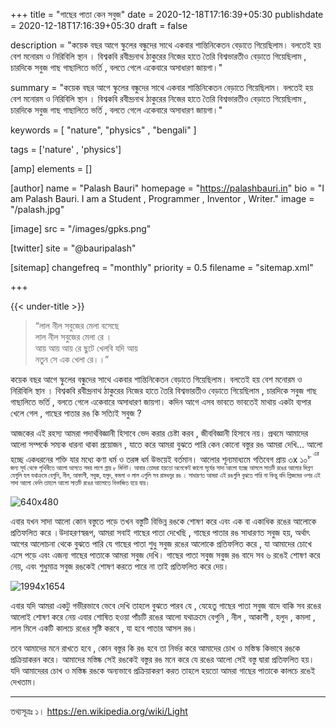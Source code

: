 +++
title = "গাছের পাতা কেন সবুজ"
date = 2020-12-18T17:16:39+05:30
publishdate = 2020-12-18T17:16:39+05:30
draft = false

description = "কয়েক বছর আগে স্কুলের বন্ধুদের সাথে একবার শান্তিনিকেতন বেড়াতে গিয়েছিলাম। বলতেই হয় বেশ মনোরম ও নিরিবিলি স্থান । বিশ্বকবি রবীন্দ্রনাথ ঠাকুরের নিজের হাতে তৈরি বিশ্বভারতীও বেড়াতে গিয়েছিলাম , চারদিকে সবুজ গাছ গাছালিতে ভর্তি , বলতে গেলে একেবারে অসাধারণ জায়গা।"

summary = "কয়েক বছর আগে স্কুলের বন্ধুদের সাথে একবার শান্তিনিকেতন বেড়াতে গিয়েছিলাম। বলতেই হয় বেশ মনোরম ও নিরিবিলি স্থান । বিশ্বকবি রবীন্দ্রনাথ ঠাকুরের নিজের হাতে তৈরি বিশ্বভারতীও বেড়াতে গিয়েছিলাম , চারদিকে সবুজ গাছ গাছালিতে ভর্তি , বলতে গেলে একেবারে অসাধারণ জায়গা।"


keywords = [
    "nature",
    "physics" ,
    "bengali"
]

tags = ['nature' , 'physics']

[amp]
    elements = []


[author]
    name = "Palash Bauri"
    homepage = "https://palashbauri.in"
    bio = "I am Palash Bauri. I am a Student , Programmer , Inventor , Writer."
    image = "/palash.jpg"

[image]
    src = "/images/gpks.png"    

[twitter]
    site = "@bauripalash"

[sitemap]
    changefreq = "monthly"
    priority = 0.5
    filename = "sitemap.xml"

+++

{{< under-title >}}

> “লাল নীল সবুজের মেলা বসেছে <br> লাল নীল সবুজের মেলা রে । <br> আয় আয় আয় রে ছুটে খেলবি যদি আয় <br> নতুন সে এক খেলা রে।।”

কয়েক বছর আগে স্কুলের বন্ধুদের সাথে একবার শান্তিনিকেতন বেড়াতে গিয়েছিলাম। বলতেই হয় বেশ মনোরম ও নিরিবিলি স্থান । বিশ্বকবি রবীন্দ্রনাথ ঠাকুরের নিজের হাতে তৈরি বিশ্বভারতীও বেড়াতে গিয়েছিলাম , চারদিকে সবুজ গাছ গাছালিতে ভর্তি , বলতে গেলে একেবারে অসাধারণ জায়গা। কদিন আগে এসব ভাবতে ভাবতেই মাথায় একটা ব্যপার খেলে গেল , গাছের পাতার রঙ কি সত্যিই সবুজ ? 


আজকের এই রহস্য আমরা পদার্থবিজ্ঞানী হিসাবে ভেদ করার চেষ্টা করব , জীববিজ্ঞানী হিসাবে নয়। প্রথমে আমাদের আলো সম্পর্কে সম্যক ধারনা থাকা প্রয়োজন , যাতে করে আমরা বুঝতে পারি কেন কোনো বস্তুর রঙ আমরা দেখি...
আলো হচ্ছে একধরনের শক্তি যার মধ্যে কণা ধর্ম ও তরঙ্গ ধর্ম উভয়েই বর্তমান। আলোর শূন্যমাধ্যমে গতিবেগ প্রায়  ৩x ১০<sup>৮<sup> এর জন্য সূর্য থেকে পৃথিবীতে আলো আসতে সময় লাগে প্রায় ৮ মিনিট। আবার তোমরা হয়তো অনেকেই জানো সূর্যের সাদা আলো হচ্ছে আসলে সাতটি রঙের আলোর মিশ্রণ যেগুলি হল যথাক্রমে বেগুনি, নীল, আকাশী, সবুজ, হলুদ, কমলা ও লাল এগুলি সব রামধনুর রঙ । সাধারণত আমরা এই রঙগুলি বুঝতে পারি না কিন্তু যদি প্রিজমের ওপর এই সাদা আলো ফেলি তাহলে আলো সাতটি রঙের আলোতে বিভাজিত হয়ে যায়।

![](https://i.imgur.com/fBbAoIm.png "640x480")


এবার যখন সাদা আলো কোন বস্তুতে পড়ে তখন বস্তুটি বিভিন্ন রঙকে শোষণ করে এবং এক বা একাধিক রঙের আলোকে প্রতিফলিত করে ।উদাহরণস্বরূপ, আমরা সবাই গাছের পাতা দেখেছি , গাছের পাতার রঙ সাধারণত সবুজ হয়, অর্থাৎ আগের আলোচনা থেকে বুঝতে পারি যে গাছের পাতা শুধু সবুজ রঙের আলোকে প্রতিফলিত করে , যা আমাদের চোখে এসে পড়ে এবং এজন্য গাছের পাতাকে আমরা সবুজ দেখি। গাছের পাতা সবুজ সবুজ রঙ বাদে সব ৬ রঙেই শোষণ করে নেয়, এবং শুধুমাত্র সবুজ রঙকেই শোষণ করতে পারে না তাই প্রতিফলিত করে দেয়। 

![](https://i.imgur.com/C8bCsOI.jpg "1994x1654")

এবার যদি আমরা একটু গভীরভাবে ভেবে দেখি তাহলে বুঝতে পারব যে , যেহেতু গাছের পাতা সবুজ বাদে বাকি সব রঙের আলোই শোষণ করে নেয় এবার শোষিত হওয়া পাঁচটি রঙের আলো যথাক্রমে বেগুনি , নীল , আকাশী , হলুদ , কমলা , লাল মিলে একটি কালচে রঙের সৃষ্টি করবে , যা হবে পাতার আসল রঙ। 

তবে আমাদের মনে রাখতে হবে , কোন বস্তুর কি রঙ হবে তা নির্ভর করে আমাদের চোখ ও মস্তিস্ক কিভাবে রঙকে প্রক্রিয়াকরন করে। আমাদের মস্তিষ্ক সেই রঙকেই বস্তুর রঙ মনে করে যে রঙের আলো সেই বস্তু দ্বারা প্রতিফলিত হয়। যদি আমাদেরর চোখ ও মস্তিষ্ক রঙকে অন্যভাবে প্রক্রিয়াকরণ করত তাহলে হয়তো আমরা গাছের পাতাকে কালচে রঙেই দেখতাম। 

---

তথ্যসূত্রঃ
১। <https://en.wikipedia.org/wiki/Light>




